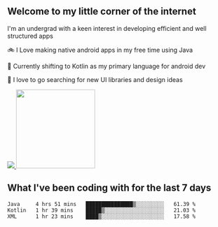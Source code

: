 ## Welcome to my little corner of the internet
I'm an undergrad with a keen interest in developing efficient and well structured apps

🚲 I Love making native android apps in my free time using Java

🌄 Currently shifting to Kotlin as my primary language for android dev

🔮  I love to go searching for new UI libraries and design ideas

<a href="">
  <img src="https://komarev.com/ghpvc/?username=ade3l&style=flat-square" />
</a>

<img height="180em" src="https://github-readme-stats-eight-theta.vercel.app/api/top-langs/?username=ade3l&langs_count=7&theme=cobalt&layout=compact"/>

## What I've been coding with for the last 7 days
<!--START_SECTION:waka-->
```text
Java     4 hrs 51 mins   ███████████████▒░░░░░░░░░   61.39 % 
Kotlin   1 hr 39 mins    █████▒░░░░░░░░░░░░░░░░░░░   21.03 % 
XML      1 hr 23 mins    ████▒░░░░░░░░░░░░░░░░░░░░   17.58 % 
```
<!--END_SECTION:waka-->
